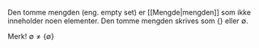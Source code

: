 Den tomme mengden (eng. empty set) er [[Mengde|mengden]] som ikke inneholder noen elementer. Den tomme mengden skrives som $\{\}$ eller $\emptyset$.

Merk!
$\emptyset \neq \{\emptyset\}$

